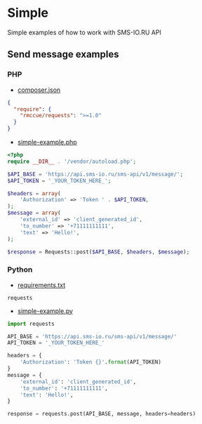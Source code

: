 # Simple
Simple examples of how to work with SMS-IO.RU API

## Send message examples

### PHP
- [composer.json](http://github.com/smsioru/simple-php-example/composer.json)
```json
{
  "require": {
    "rmccue/requests": ">=1.0"
  }
}
```
- [simple-example.php](http://github.com/smsioru/simple-php-example/simple-example.php)
```php
<?php
require __DIR__ . '/vendor/autoload.php';

$API_BASE = 'https://api.sms-io.ru/sms-api/v1/message/';
$API_TOKEN = '_YOUR_TOKEN_HERE_';

$headers = array(
    'Authorization' => 'Token ' . $API_TOKEN,
);
$message = array(
    'external_id' => 'client_generated_id',
    'to_number' => '+71111111111',
    'text' => 'Hello!',
);

$response = Requests::post($API_BASE, $headers, $message);
```

### Python
- [requirements.txt](http://github.com/smsioru/simple-python-example/requirements.txt)
```
requests
```
- [simple-example.py](http://github.com/smsioru/simple-python-example/simple-example.py)
```python
import requests

API_BASE = 'https://api.sms-io.ru/sms-api/v1/message/'
API_TOKEN = '_YOUR_TOKEN_HERE_'

headers = {
    'Authorization': 'Token {}'.format(API_TOKEN)
}
message = {
    'external_id': 'client_generated_id',
    'to_number': '+71111111111',
    'text': 'Hello!',
}

response = requests.post(API_BASE, message, headers=headers)
```
